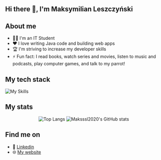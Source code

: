 ## Hi there 👋, I'm Maksymilian Leszczyński

## About me
- 🧑‍🎓 I'm an IT Student 
- ❤️ I love writing Java code and building web apps
- 🏆 I'm striving to increase my developer skills
- ⚡ Fun fact: I read books, watch series and movies, listen to music and podcasts, play computer games, and talk to my parrot!

## My tech stack
![My Skills](https://skillicons.dev/icons?i=java,spring,cs,postgres,js,html,css,tailwind,react)

## My stats
<div align=center>
  <img src="https://github-readme-stats.vercel.app/api/top-langs/?username=maksssl2020&layout=donut&theme=dracula" alt="Top Langs" />
  <img src="https://github-readme-stats.vercel.app/api?username=maksssl2020&theme=dracula" alt="Maksssl2020's GitHub stats" />
</div>

## Find me on
- 💼 [Linkedin](https://www.linkedin.com/in/maksymilianleszczynski)
- 🌐 [My website](https://maksssl2020.github.io/My-Website-Portfolio/)

